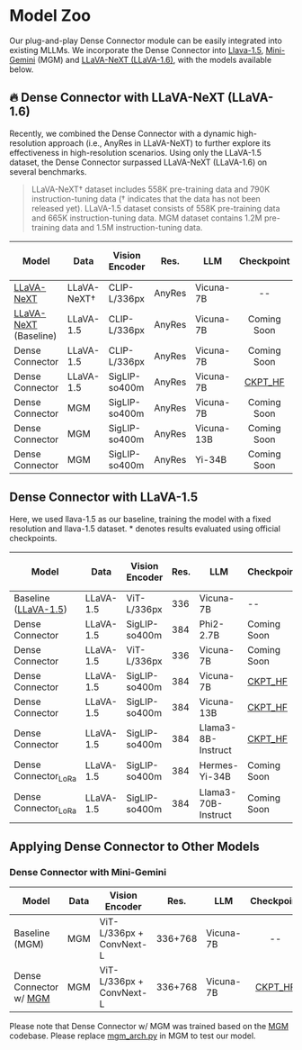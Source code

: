 # Model Zoo
Our plug-and-play Dense Connector module can be easily integrated into existing MLLMs. 
We incorporate the Dense Connector into [Llava-1.5](https://github.com/haotian-liu/LLaVA), [Mini-Gemini](https://github.com/dvlab-research/MGM) (MGM) and [LLaVA-NeXT (LLaVA-1.6)](https://llava-vl.github.io/blog/2024-01-30-llava-next/), with the models available below.

<!-- In Desnse connector, we evaluate our models across 19 diverse benchmarks, including 11 image benchmarks and 8 video benchmarks. -->


## 🔥 Dense Connector with LLaVA-NeXT (LLaVA-1.6)
Recently, we combined the Dense Connector with a dynamic high-resolution approach (i.e., AnyRes in LLaVA-NeXT) to further explore its effectiveness in high-resolution scenarios. Using only the LLaVA-1.5 dataset, the Dense Connector surpassed LLaVA-NeXT (LLaVA-1.6) on several benchmarks. 

> LLaVA-NeXT† dataset includes 558K pre-training data and 790K instruction-tuning data († indicates that the data has not been released yet).
> LLaVA-1.5 dataset consists of 558K pre-training data and 665K instruction-tuning data.
> MGM dataset contains 1.2M pre-training data and 1.5M instruction-tuning data.

| Model | Data | Vision Encoder | Res. | LLM | Checkpoint | TextVQA | SQA<sup>I</sup>|  GQA  | LLaVA-Bench-Wild | MM-Bench | MM-Vet | MMMU | MathVista 
|----------|---------|---------|---------|----------|:-----------:|---|---|---|---|---|---|---|---|
| [LLaVA-NeXT](https://llava-vl.github.io/blog/2024-01-30-llava-next/) | LLaVA-NeXT† | CLIP-L/336px | AnyRes | Vicuna-7B | -- | 64.9 | 70.1 | 64.2 | 81.6 | 67.4 | 43.9 | 35.8 | 34.6
| [LLaVA-NeXT](https://llava-vl.github.io/blog/2024-01-30-llava-next/) (Baseline) | LLaVA-1.5 | CLIP-L/336px | AnyRes | Vicuna-7B | Coming Soon  | 64.5 | 69.5 | 64.0 | 68.2 | 66.5 | 33.1 | 35.4 | 25.7
| Dense Connector | LLaVA-1.5 | CLIP-L/336px | AnyRes | Vicuna-7B | Coming Soon | 65.6 | 70.5 | 64.6 | 69.0 | 67.4 | 33.7 | 37.6 | 26.2
| Dense Connector | LLaVA-1.5 | SigLIP-so400m | AnyRes | Vicuna-7B | [CKPT_HF](https://huggingface.co/HuanjinYao/DenseConnector-v1.5-SigLIP-7B-AnyRes/tree/main) | 66.5 | 69.3 | 64.8 | 70.7 | 67.2 | 34.8 | 36.3| 27.0
| Dense Connector | MGM | SigLIP-so400m | AnyRes | Vicuna-7B | Coming Soon | 70.0 | 72.0 | 63.9 | 88.8 | 69.2 | 44.4 | 35.8 | 32.7
| Dense Connector | MGM | SigLIP-so400m | AnyRes | Vicuna-13B | Coming Soon | 70.9 | 75.2 | 64.3 | 93.2 | 72.3 | 47.0 | 35.8 | 35.5
| Dense Connector | MGM | SigLIP-so400m | AnyRes | Yi-34B | Coming Soon | 75.2 | 78.0 | 66.6 | 97.7 | 81.2 | 59.2 | 51.8 | 40.0


## Dense Connector with LLaVA-1.5

Here, we used llava-1.5 as our baseline, training the model with a fixed resolution and llava-1.5 dataset. \* denotes results evaluated using official checkpoints.

| Model | Data | Vision Encoder | Res. | LLM | Checkpoint | TextVQA | SQA<sup>I</sup>|  GQA | LLaVA-Bench-Wild | MM-Bench | MM-Vet | MMMU | MathVista 
|----------|----------|----------|----------|-----------|----------|---|---|---|---|---|---|---|---|
| Baseline ([LLaVA-1.5](https://arxiv.org/abs/2310.03744)) | LLaVA-1.5 | ViT-L/336px | 336 | Vicuna-7B  | -- | 58.2 | 66.8 | 62.0 | 65.4 | 64.3 | 31.1 | 35.3* | 24.9*
| Dense Connector | LLaVA-1.5 | SigLIP-so400m | 384 | Phi2-2.7B | Coming Soon | 55.8 | 70.3 | 61.5 | 65.1 | 70.5 | 33.8 | 36.6 | 28.2
| Dense Connector | LLaVA-1.5 | ViT-L/336px | 336 | Vicuna-7B | Coming Soon | 59.2 | 69.5 | 63.8 | 66.1 | 66.8 | 32.7 | 34.8 | 26.9
| Dense Connector | LLaVA-1.5 | SigLIP-so400m | 384 | Vicuna-7B | [CKPT_HF](https://huggingface.co/HuanjinYao/DenseConnector-v1.5-7B) | 62.6 | 70.5 | 64.4 | 67.4 | 68.4 | 35.4 | 36.7  | 25.5
| Dense Connector | LLaVA-1.5 | SigLIP-so400m | 384 | Vicuna-13B | [CKPT_HF](https://huggingface.co/HuanjinYao/DenseConnector-v1.5-13B) | 64.7 | 73.0 | 65.4 | 73.6 | 71.4 | 41.6 | 34.3| 29.6
| Dense Connector | LLaVA-1.5 | SigLIP-so400m | 384 | Llama3-8B-Instruct | [CKPT_HF](https://huggingface.co/HuanjinYao/DenseConnector-v1.5-8B) | 62.2 | 75.2 | 65.1 | 68.8 | 74.4 | 34.6 | 40.4 | 28.6
| Dense Connector<sub>LoRa</sub> | LLaVA-1.5 | SigLIP-so400m | 384 | Hermes-Yi-34B | Coming Soon | 66.7 | 80.5 | 63.9 | 75.1 | 77.7 | 41.0 | 47.1 | 33.5
| Dense Connector<sub>LoRa</sub> | LLaVA-1.5 | SigLIP-so400m | 384 | Llama3-70B-Instruct | Coming Soon | 66.0 | 82.4 | 64.0 | 74.5 | 79.4 | 46.1 | 47.0 | 32.9



## Applying Dense Connector to Other Models

### Dense Connector with Mini-Gemini
| Model | Data | Vision Encoder | Res. | LLM | Checkpoint | TextVQA | SQA<sup>I</sup>|  GQA  | MMMU | MM-Bench | MM-Vet | MathVista 
|----------|---------|---------|---------|----------|:-----------:|---|---|---|---|---|---|---|
| Baseline (MGM) | MGM | ViT-L/336px + ConvNext-L | 336+768 | Vicuna-7B | -- | 65.2 | 60.4 | 62.6 | 36.1 | 69.3 | 40.8 | 31.4
| Dense Connector w/ [MGM](https://github.com/dvlab-research/MGM) | MGM | ViT-L/336px + ConvNext-L | 336+768 | Vicuna-7B | [CKPT_HF](https://huggingface.co/HuanjinYao/DenseConnector-with-mgm-7B) | 66.0 | 70.7 | 63.3 | 36.8 | 70.7 | 42.2 | 32.5

Please note that Dense Connector w/ MGM was trained based on the [MGM](https://github.com/dvlab-research/MGM) codebase. Please replace [mgm_arch.py](https://huggingface.co/HuanjinYao/DenseConnector-with-mgm-7B/blob/main/mgm_arch.py) in MGM to test our model.

<!--| SQA<sup>I</sup> | VQAv2 | GQA | VizWiz | MM-Bench | MM-Bench-CN |MM-Vet | MMMU | MathVista |LLaVA-Bench-Wild | MME | TextVQA | POPE
|----------|---------|---------|----------|-----------|---|---|---|---|---|---|---|---|---|---|---|---|---|


## Video BenchMark

| Model | Data | Resolution | LLM | Checkpoint | SQA<sup>I</sup> | VQAv2 | GQA | VizWiz | MM-Bench | MM-Bench-CN |MM-Vet | MMMU | MathVista |LLaVA-Bench-Wild | MME | TextVQA | POPE 
|----------|---------|---------|----------|-----------|---|---|---|---|---|---|---|---|---|---|---|---|---|
| Dense Connector | LLaVA | 336+ | Vicuna-7B | Coming Soon |  -->
